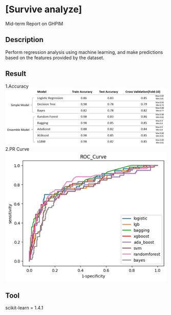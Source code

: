 # [Survive analyze]
Mid-term Report on GHPIM

## Description
Perform regression analysis using machine learning, and make predictions based on the features provided by the dataset.

## Result
1.Accuracy
![image](https://github.com/rainday1029/GHPIM_med/blob/master/result/output2.png)\
2.PR Curve
![image](https://github.com/rainday1029/GHPIM_med/blob/master/result/output.png)

## Tool
scikit-learn = 1.4.1
